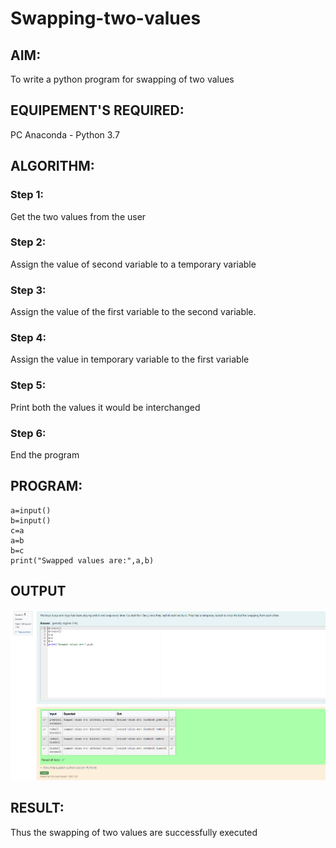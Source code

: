 # Swapping-two-values
## AIM:
To write a python program for swapping of two values
## EQUIPEMENT'S REQUIRED: 
PC
Anaconda - Python 3.7
## ALGORITHM: 
### Step 1:
Get the two values from the user
### Step 2: 
Assign the value of second variable to a temporary variable 
### Step 3: 
Assign the value of the first variable to the second variable.
### Step 4:  
Assign the value in temporary variable to the first variable
### Step 5: 
Print both the values it would be interchanged
### Step 6: 
End the program
## PROGRAM:

    a=input()
    b=input()
    c=a
    a=b
    b=c
    print("Swapped values are:",a,b)


## OUTPUT
![Alt text](<Screenshot 2024-03-09 091818.png>)





## RESULT:
Thus the swapping of two values are successfully executed



